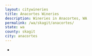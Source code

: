 ```yaml
---
layout: citywineries
title: Anacortes Wineries
description: Wineries in Anacortes, WA
permalink: /wa/skagit/anacortes/
state: wa
county: skagit
city: anacortes
---
```

-

